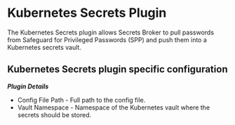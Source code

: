 # Kubernetes Secrets Plugin

The Kubernetes Secrets plugin allows Secrets Broker to pull passwords from Safeguard for Privileged Passwords (SPP) and push them into a Kubernetes secrets vault.

## Kubernetes Secrets plugin specific configuration

***Plugin Details***

* Config File Path - Full path to the config file.
* Vault Namespace - Namespace of the Kubernetes vault where the secrets should be stored.
